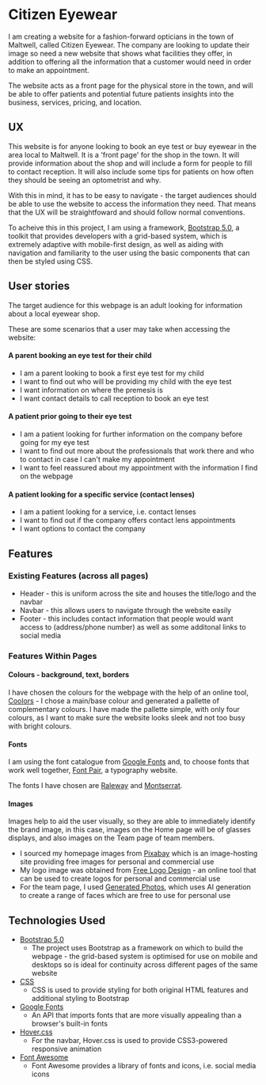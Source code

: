 # Citizen Eyewear

I am creating a website for a fashion-forward opticians in the town of Maltwell, called Citizen Eyewear. The company are looking to update their image so need a new website that shows what facilities they offer, in addition to offering all the information that a customer would need in order to make an appointment.

The website acts as a front page for the physical store in the town, and will be able to offer patients and potential future patients insights into the business, services, pricing, and location.

## UX

This website is for anyone looking to book an eye test or buy eyewear in the area local to Maltwell. It is a 'front page' for the shop in the town. It will provide information about the shop and will include a form for people to fill to contact reception. It will also include some tips for patients on how often they should be seeing an optometrist and why.

With this in mind, it has to be easy to navigate - the target audiences should be able to use the website to access the information they need. That means that the UX will be straightfoward and should follow normal conventions.

To acheive this in this project, I am using a framework, [Bootstrap 5.0](https://getbootstrap.com/), a toolkit that provides developers with a grid-based system, which is extremely adaptive with mobile-first design, as well as aiding with navigation and familiarity to the user using the basic components that can then be styled using CSS.

## User stories

The target audience for this webpage is an adult looking for information about a local eyewear shop.

These are some scenarios that a user may take when accessing the website:

#### A parent booking an eye test for their child
* I am a parent looking to book a first eye test for my child
* I want to find out who will be providing my child with the eye test
* I want information on where the premesis is
* I want contact details to call reception to book an eye test

#### A patient prior going to their eye test
* I am a patient looking for further information on the company before going for my eye test
* I want to find out more about the professionals that work there and who to contact in case I can't make my appointment
* I want to feel reassured about my appointment with the information I find on the webpage

#### A patient looking for a specific service (contact lenses)
* I am a patient looking for a service, i.e. contact lenses
* I want to find out if the company offers contact lens appointments
* I want options to contact the company

## Features

### Existing Features (across all pages)
* Header - this is uniform across the site and houses the title/logo and the navbar
* Navbar - this allows users to navigate through the website easily
* Footer - this includes contact information that people would want access to (address/phone number) as well as some additonal links to social media

### Features Within Pages

#### Colours - background, text, borders

I have chosen the colours for the webpage with the help of an online tool, [Coolors](https://coolors.co/) - I chose a main/base colour and generated a pallette of complementary colours. I have made the pallette simple, with only four colours, as I want to make sure the website looks sleek and not too busy with bright colours.

#### Fonts

I am using the font catalogue from [Google Fonts](https://fonts.google.com/) and, to choose fonts that work well together, [Font Pair](https://fontpair.co/), a typography website.

The fonts I have chosen are [Raleway](https://fonts.google.com/specimen/Raleway) and [Montserrat](https://fonts.google.com/specimen/Montserrat).

#### Images
Images help to aid the user visually, so they are able to immediately identify the brand image, in this case, images on the Home page will be of glasses displays, and also images on the Team page of team members.

* I sourced my homepage images from [Pixabay](https://pixabay.com/photos/) which is an image-hosting site providing free images for personal and commercial use
* My logo image was obtained from [Free Logo Design](https://www.freelogodesign.org/) - an online tool that can be used to create logos for personal and commercial use
* For the team page, I used [Generated Photos](https://generated.photos/), which uses AI generation to create a range of faces which are free to use for personal use

## Technologies Used 

* [Bootstrap 5.0](https://getbootstrap.com/)
    * The project uses Bootstrap as a framework on which to build the webpage - the grid-based system is optimised for use on mobile and desktops so is ideal for continuity across different pages of the same website
* [CSS](https://www.w3.org/TR/CSS/)
    * CSS is used to provide styling for both original HTML features and additional styling to Bootstrap
* [Google Fonts](https://fonts.google.com/)
    * An API that imports fonts that are more visually appealing than a browser's built-in fonts
* [Hover.css](https://ianlunn.github.io/Hover/#)
    * For the navbar, Hover.css is used to provide CSS3-powered responsive animation
* [Font Awesome](https://fontawesome.com/)
    * Font Awesome provides a library of fonts and icons, i.e. social media icons


